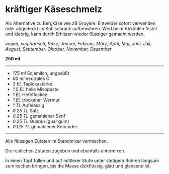 # kräftiger Käseschmelz

Als Alternative zu Bergkäse wie zB Gruyère.
Entweder sofort verwenden oder abgedeckt im Kühlschrank aufbewahren. Wird beim Abkühlen fester und klebrig, kann durch Erhitzen wieder flüssiger gemacht werden.

*vegan, vegetarisch, Käse, Januar, Februar, März, April, Mai, Juni, Juli, August, September, Oktober, November, Dezember*

**250 ml**

---

- *175 ml* Sojamilch, ungesüßt
- *60 ml* neutrales Öl
- *3 EL* Tapiokastärke
- *1.5 EL* helle Misopaste
- *1 EL* Hefeflocken
- *1 EL* trockener Wermut
- *1 TL* Apfelessig
- *0.25 TL* Salz
- *0.25 TL* gemahlener Senf
- *0.25 TL* Guaran (guar gum)
- *0.125 TL* gemahlener Koriander

---

Alle flüssigen Zutaten im Standmixer vermischen. 

Die restlichen Zutaten zugeben und ebenfalls untermixen.

In einen Topf füllen und auf mittlerer Stufe unter stetigem Rühren langsam zum kochen bringen, bis die Masse dickflüssig, glatt und glänzend ist.
